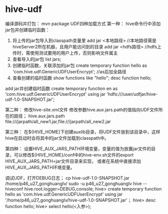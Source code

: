 # hive-udf

编译源码并打包：
mvn package
UDF四种加载方式
第一种：
hive命令行中添加jar包并创建临时函数：
1. 将上传的jar包导入到classpath变量里
add jar <本地路径>  //本地路径需是hiveServer2所在机器，且用户能访问到的目录
add jar <hdfs路径>  //hdfs上传时，需使用测试要用的用户上传，否则影响文件属主
2. 查看导入的jar包
list jars;
3. 创建临时函数，关联添加的jar包
create temporary function hello as 'com.hive.udf.GenericUDFUserEncrypt'; //as后加全路径
4. 查看创建的临时函数
show functions like "hello";
desc function hello;

add jar并创建临时函数
create temporary function en as 'com.hive.udf.GenericUDFUserEncrypt' using jar 'hdfs:///user/udfjar/hive-udf-1.0-SNAPSHOT.jar';

第二种：
修改hive-site.xml文件
修改参数hive.aux.jars.path的值指向UDF文件所在的路径；
<property>
    <name>hive.aux.jars.path</name>
    <value>file:///jarpath/all_new1.jar,file:///jarpath/all_new2.jar</value>
</property>

第三种：
在${HIVE_HOME}下创建auxlib目录，将UDF文件放到该目录中，这样hive在启动时会将其中的jar文件加载到classpath中。

第四种：
设置HIVE_AUX_JARS_PATH环境变量，变量的值为放置jar文件的目录，可以修改${HIVE_HOME}/conf中的hive-env.sh文件的export HIVE_AUX_JARS_PATH=jar文件目录来实现，
或者在系统中直接添加HIVE_AUX_JARS_PATH环境变量。

调试UDF，打开DEBUG日志；
cp hive-udf-1.0-SNAPSHOT.jar /home/p46_u27_gonghuanglv/
sudo -u p46_u27_gonghuanglv hive --hiveconf hive.root.logger=DEBUG,console;
hive> create temporary function hello as 'com.hive.udf.GenericUDFUserEncrypt' using jar '/home/p46_u27_gonghuanglv/hive-udf-1.0-SNAPSHOT.jar'；
hive> desc function hello;
hive> select hello(<入参>);